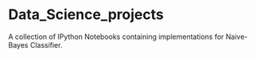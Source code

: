 # Data_Science_projects
A collection of IPython Notebooks containing implementations for Naive-Bayes Classifier.
